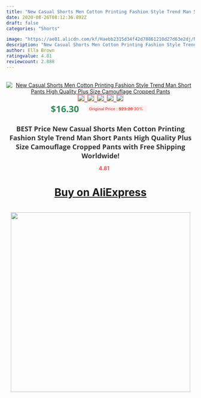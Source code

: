 ```yaml
---
title: "New Casual Shorts Men Cotton Printing Fashion Style Trend Man Short Pants High Quality Plus Size  Camouflage Cropped Pants"
date: 2020-08-26T08:12:36.892Z
draft: false
categories: "Shorts"

image: "https://ae01.alicdn.com/kf/Haebb2315d34f42d78861210d27d63e2dj/New-Casual-Shorts-Men-Cotton-Printing-Fashion-Style-Trend-Man-Short-Pants-High-Quality-Plus-Size.jpg"
description: "New Casual Shorts Men Cotton Printing Fashion Style Trend Man Short Pants High Quality Plus Size  Camouflage Cropped Pants"
author: Ella Brown
ratingvalue: 4.81
reviewcount: 2.888
---
```

<br>
<div style="text-align: center;">
<a href="https://s.click.aliexpress.com/e/_9vI5Il" target="_blank" rel="nofollow noopener noreferrer"><img alt="New Casual Shorts Men Cotton Printing Fashion Style Trend Man Short Pants High Quality Plus Size  Camouflage Cropped Pants" class="magnifier-image" src="https://ae01.alicdn.com/kf/Haebb2315d34f42d78861210d27d63e2dj/New-Casual-Shorts-Men-Cotton-Printing-Fashion-Style-Trend-Man-Short-Pants-High-Quality-Plus-Size.jpg_640x640.jpg">
<br>
<img style="border:1px solid salmon" src="https://ae01.alicdn.com/kf/Haebb2315d34f42d78861210d27d63e2dj/New-Casual-Shorts-Men-Cotton-Printing-Fashion-Style-Trend-Man-Short-Pants-High-Quality-Plus-Size.jpg_120x120.jpg">&nbsp;&nbsp;<img style="border:1px solid salmon" src="https://ae01.alicdn.com/kf/H3bf69d4986f2491cab6abc62c2bb1a3eu/New-Casual-Shorts-Men-Cotton-Printing-Fashion-Style-Trend-Man-Short-Pants-High-Quality-Plus-Size.jpg_120x120.jpg">&nbsp;&nbsp;<img style="border:1px solid salmon" src="https://ae01.alicdn.com/kf/Hdedeeeebc2ed4f0b8abea61ba1657782A/New-Casual-Shorts-Men-Cotton-Printing-Fashion-Style-Trend-Man-Short-Pants-High-Quality-Plus-Size.jpg_120x120.jpg">&nbsp;&nbsp;<img style="border:1px solid salmon" src="https://ae01.alicdn.com/kf/H3e6a2ca4c1d7498287dba0b8e8277a33i/New-Casual-Shorts-Men-Cotton-Printing-Fashion-Style-Trend-Man-Short-Pants-High-Quality-Plus-Size.jpg_120x120.jpg">&nbsp;&nbsp;<img style="border:1px solid salmon" src="https://ae01.alicdn.com/kf/H27c52706104444eca482455b9a285498q/New-Casual-Shorts-Men-Cotton-Printing-Fashion-Style-Trend-Man-Short-Pants-High-Quality-Plus-Size.jpg_120x120.jpg"></a></div><br0>
<div style="text-align: center;"><span style="background-color: white; border: 0px; box-sizing: border-box; color: seagreen; display: inline-block; font-family: &quot;open sans&quot; , &quot;arial&quot; , &quot;helvetica&quot; , sans-serif , &quot;heiti&quot;; font-size: 24px; font-stretch: inherit; font-weight: 700; line-height: inherit; margin: 0px 10px 0px 0px; padding: 0px; vertical-align: middle;">$16.30 </span>
<span style="background: rgb(255 , 241 , 241); border-radius: 3px; border: 0px; box-sizing: border-box; color: #ff4747; display: inline-block; font-family: inherit; font-size: 12px; font-stretch: inherit; font-style: inherit; font-variant: inherit; font-weight: 600; line-height: inherit; margin: 0px; padding: 2px 5px; transform: scale(0.9); vertical-align: middle;">Original Price : <b style="text-decoration: line-through;">$23.28 </b> 30%&nbsp;&nbsp;</span></div>
<h1 style="color: #333333; display: inline-block; font-family: &quot;open sans&quot; , &quot;arial&quot; , &quot;helvetica&quot; , sans-serif , &quot;heiti&quot;; font-size: 18px; font-stretch: inherit; font-weight: 700; text-align: center;">BEST Price New Casual Shorts Men Cotton Printing Fashion Style Trend Man Short Pants High Quality Plus Size  Camouflage Cropped Pants with Free Shipping Worldwide!</h1>
<div style="color: #ff4747; text-align: center;">
<img src="https://4.bp.blogspot.com/-M0ZcTcb-5uY/XleCXlxnR4I/AAAAAAAAAEc/OrjgMkXV1oMQFaCRZj5HQwOCBcu3w1FegCPcBGAYYCw/s1600/star.png" style="height: 15px;">&nbsp;<b>4.81</b></div>
<div class="button_cont" align="center"><a class="buynow_a" href="https://s.click.aliexpress.com/e/_9vI5Il" target="_blank" rel="nofollow noopener noreferrer"><H1>Buy on AliExpress</H1></a></div><br>
<div class="separator" style="clear: both; text-align: center;">
<img src="https://lh3.googleusercontent.com/-pTy5HemUv9M/XlePHvY0dAI/AAAAAAAAAE4/0nX5iRUoIWY8eMW9Dpxeirr157OZliDIgCLcBGAsYHQ/s1600/badge.gif" width="480">
</div>
